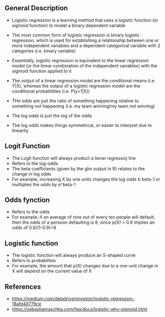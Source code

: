 ## General Description
- Logistic regression is a learning method that uses a logistic function (or sigmoid function) to model a binary dependent variable 
- The most common form of logistic regression is binary logistic regression, which is used for establishing a relationship between one or more independent variables and a dependent categorical variable with 2 categories (i.e. binary variable)
- Essentially, logistic regression is equivalent to the linear regression model (or the linear combination of the independent variables) with the sigmoid function applied to it
- The output of a linear regression model are the conditional means (i.e. Y|X), whereas the output of a logistic regression model are the conditional probabilities (i.e. P(y=1|X))


- THe odds are just the ratio of something happening relative to something not happening (i.e. my team winning/my team not winning)
- The log odds is just the log of the odds
- The log odds makes things symmetrical, or easier to interpret due to linearity

## Logit Function
- The Logit function will always product a lienar regressioj line
- Refers to the log-odds
- The beta coefficients (given by the glm output in R) relates to the change in log odds
- For example, increasing X by one units changes the log odds b beta-1 or multiplies the odds by e^beta-1

## Odds fynction
- Refers to the odds
- For example, if an average of nine out of every ten people will default, then the odds of a persoon defaulting is 9, since p(X) = 0.9 implies an odds of 0.9/(1-0.9)=9

## Logistic function
- The logistic function will always produce an S-shaped curve
- Refers to probabilties
- For example, the amount that p(X) changes due to a one-unit change in X will depend on the current value of X

## References
- https://medium.com/datadriveninvestor/logistic-regression-18afd48779ce
- https://sebastianraschka.com/faq/docs/logistic-why-sigmoid.html
